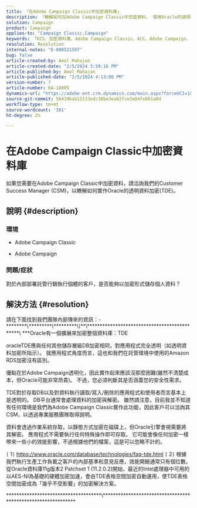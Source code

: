 ```yaml
---
title: 「在Adobe Campaign Classic中加密資料庫」
description: 「瞭解如何在Adobe Campaign Classic中加密資料。 使用Oracle的透明資料加密(TDE)。」
solution: Campaign
product: Campaign
applies-to: "Campaign Classic,Campaign"
keywords: 「KCS、加密資料庫、Adobe Campaign Classic、ACC、Adobe Campaign、常見問題集、Oracle、OracleTDE」
resolution: Resolution
internal-notes: "E-000521507"
bug: false
article-created-by: Amol Mahajan
article-created-date: "2/5/2024 3:59:16 PM"
article-published-by: Amol Mahajan
article-published-date: "2/5/2024 4:13:00 PM"
version-number: 7
article-number: KA-18005
dynamics-url: "https://adobe-ent.crm.dynamics.com/main.aspx?forceUCI=1&pagetype=entityrecord&etn=knowledgearticle&id=4e81807d-3fc4-ee11-9079-6045bd0063aa"
source-git-commit: 56434bab12133edc38ba3ea82fce3a04fe661a0d
workflow-type: tm+mt
source-wordcount: '381'
ht-degree: 2%

---
```


# 在Adobe Campaign Classic中加密資料庫


如果您需要在Adobe Campaign Classic中加密資料，請洽詢我們的Customer Success Manager (CSM)，以瞭解如何實作Oracle的透明資料加密(TDE)。

## 說明 {#description}


### <b>環境</b>

- Adobe Campaign Classic


- Adobe Campaign




### <b>問題/症狀</b>

對於內部部署託管行銷執行個體的客戶，是否能夠以加密形式儲存個人資料？


## 解決方法 {#resolution}


請在下面找到我們團隊內部傳來的資訊：-\*\*\*\*\*\*\*\*\\*\*\*\*\*\*\*\*\*\*\\*\*\*\*\*\*\*\*\*\*\\*\\*\*\*\\*\*\*\*\*\*\*\*\*\*\*\*\*\*\*\*\*\*\*\*\*\*\*\*\*\*\*\*\*\*\*\*\*\*\*\*\*\*\*\*\*\*\*\*\*\ *\*\*Oracle有一個擴展來加密整個資料庫：TDE

oracleTDE應與任何其他儲存層級DB加密相同，對應用程式完全透明（如透明資料加密所指示）。 就應用程式角度而言，這也和我們在託管環境中使用的Amazon RDS加密沒有區別。

優點在於Adobe Campaign透明化，因此實作起來應該沒那麼困難(雖然不清楚成本，但Oracle可能非常昂貴)。 不過，您必須判斷其是否涵蓋您的安全性需求。

TDE對於存取DB以及對資料執行讀取/寫入/刪除的應用程式和使用者而言基本上是透明的。 DB平台通常會處理資料的加密與解密。 雖然請注意，目前我並不知道有任何環境是我們為Adobe Campaign Classic實作此功能，因此客戶可以洽詢其CSM，以透過專業服務團隊取得說明。

資料會透過作業系統存取，以靜態方式加密在磁碟上，但Oracle引擎會視需要將其解密。 應用程式不需要執行任何特殊操作即可存取。 它可能會像任何加密一樣帶來一些小的效能影響，不過根據他們的檔案，這是可以忽略不計的。

`[` 1`]`  https://www.oracle.com/database/technologies/faq-tde.html
`[` 2`]`  根據我們執行生產工作負載之客戶的內部基準和意見反應，效能開銷通常只有個位數。 從Oracle資料庫11g版本2 Patchset 1 (11.2.0.2)開始，最近的Intel處理器中可用的以AES-NI為基礎的硬體加密加速，會由TDE表格空間加密自動運用，使TDE表格空間加密成為「幾乎不受影響」的加密解決方案。

\*\*\*\*\*\*\*\*\*\*\*\*\*\*\*\*\*\*\*\*\*\*\*\*\*\*\*\*\*\*\*\*\*\*\*\*\*\\*\*\*\*\*\*\*\*\*\*\*\*\*\*\*\*\*\*\*\*\*\*\*\*\*\*\*\*\*\*\*\*\*\*\*\*\*\*\*\*\*\*\*\*\*\*\*\*\*\*\*\*\*\*\*\*\*\*\*\*\*
